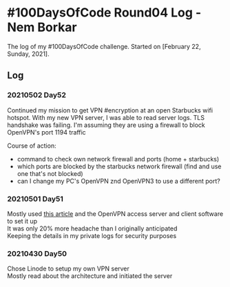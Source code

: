 # #100DaysOfCode Round04 Log - Nem Borkar

The log of my #100DaysOfCode challenge. Started on [February 22, Sunday, 2021].

## Log

### 20210502 Day52
Continued my mission to get VPN #encryption at an open Starbucks wifi hotspot. With my new VPN server, I was able to read server logs. TLS handshake was failing. I'm assuming they are using a firewall to block OpenVPN's port 1194 traffic

Course of action:
- command to check own network firewall and ports (home + starbucks)
- which ports are blocked by the starbucks network firewall (find and use one that's not blocked)
- can I change my PC's OpenVPN znd OpenVPN3 to use a different port?

### 20210501 Day51
Mostly used [this article](https://www.linode.com/docs/guides/install-openvpn-access-server-on-linux/) and the OpenVPN access server and client software to set it up  
It was only 20% more headache than I originally anticipated  
Keeping the details in my private logs for security purposes  


### 20210430 Day50
Chose Linode to setup my own VPN server  
Mostly read about the architecture and initiated the server  

